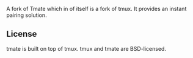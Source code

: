 
A fork of Tmate which in of itself is a fork of tmux. It provides an instant pairing solution.

License
-------

tmate is built on top of tmux. tmux and tmate are BSD-licensed.

